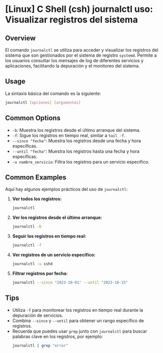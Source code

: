 # [Linux] C Shell (csh) journalctl uso: Visualizar registros del sistema

## Overview
El comando `journalctl` se utiliza para acceder y visualizar los registros del sistema que son gestionados por el sistema de registro `systemd`. Permite a los usuarios consultar los mensajes de log de diferentes servicios y aplicaciones, facilitando la depuración y el monitoreo del sistema.

## Usage
La sintaxis básica del comando es la siguiente:

```bash
journalctl [opciones] [argumentos]
```

## Common Options
- `-b`: Muestra los registros desde el último arranque del sistema.
- `-f`: Sigue los registros en tiempo real, similar a `tail -f`.
- `--since "fecha"`: Muestra los registros desde una fecha y hora específicas.
- `--until "fecha"`: Muestra los registros hasta una fecha y hora específicas.
- `-u nombre_servicio`: Filtra los registros para un servicio específico.

## Common Examples
Aquí hay algunos ejemplos prácticos del uso de `journalctl`:

1. **Ver todos los registros:**
   ```bash
   journalctl
   ```

2. **Ver los registros desde el último arranque:**
   ```bash
   journalctl -b
   ```

3. **Seguir los registros en tiempo real:**
   ```bash
   journalctl -f
   ```

4. **Ver registros de un servicio específico:**
   ```bash
   journalctl -u sshd
   ```

5. **Filtrar registros por fecha:**
   ```bash
   journalctl --since "2023-10-01" --until "2023-10-15"
   ```

## Tips
- Utiliza `-f` para monitorear los registros en tiempo real durante la depuración de servicios.
- Combina `--since` y `--until` para obtener un rango específico de registros.
- Recuerda que puedes usar `grep` junto con `journalctl` para buscar palabras clave en los registros, por ejemplo:
  ```bash
  journalctl | grep "error"
  ```